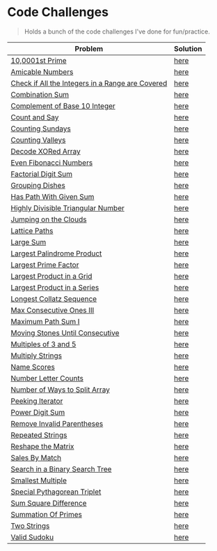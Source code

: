 # Code Challenges

> Holds a bunch of the code challenges I've done for fun/practice.

| Problem                                                                                         | Solution                                                                       |
| ----------------------------------------------------------------------------------------------- | ------------------------------------------------------------------------------ |
| [10,0001st Prime](https://projecteuler.net/problem=7)                                                                                 | [here](./project-euler/nth_prime.py)                                              |
| [Amicable Numbers](https://projecteuler.net/problem=21)                                                                               | [here](./project-euler/amicable_numbers.py)                                       |
| [Check if All the Integers in a Range are Covered](https://leetcode.com/problems/check-if-all-the-integers-in-a-range-are-covered)    | [here](./leetcode/is_covered.py)                                                  |
| [Combination Sum](https://leetcode.com/problems/combination-sum)                                                                      | [here](./leetcode/CombinationSum.java)                                            |
| [Complement of Base 10 Integer](https://leetcode.com/problems/complement-of-base-10-integer)                                          | [here](./leetcode/ComplementOfBase10Integer.java)                                 |
| [Count and Say](https://leetcode.com/problems/count-and-say)                                                                          | [here](./leetcode/CountAndSay.java)                                               |
| [Counting Sundays](https://projecteuler.net/problem=19)                                                                               | [here](./project-euler/counting_sundays.py)                                       |
| [Counting Valleys](https://www.hackerrank.com/challenges/counting-valleys)                                                            | [here](./hacker-rank/counting-valleys.js)                                         |
| [Decode XORed Array](https://leetcode.com/problems/decode-xored-array)                                                                | [here](./leetcode/DecodeXoredArray.java)                                          |
| [Even Fibonacci Numbers](https://projecteuler.net/problem=2)                                                                          | [here](./project-euler/even_fibonacci_numbers.py)                                 |
| [Factorial Digit Sum](https://projecteuler.net/problem=20)                                                                            | [here](./project-euler/factorial_digit_sum.py)                                    |
| [Grouping Dishes](https://app.codesignal.com/interview-practice/question/xrFgR63cw7Nch4vXo/description)                               | [here](./code-signal/GroupingDishes.java)                                         |
| [Has Path With Given Sum](https://app.codesignal.com/interview-practice/question/TG4tEMPnAc3PnzRCs/description)                       | [here](./code-signal/HasPathWithGivenSum.java)                                    |
| [Highly Divisible Triangular Number](https://projecteuler.net/problem=12)                                                             | [here](./project-euler/highly_divisible_triangular_number.py)                     |
| [Jumping on the Clouds](https://www.hackerrank.com/challenges/jumping-on-the-clouds)                                                  | [here](./hacker-rank/jumping-on-clouds.js)                                        |
| [Lattice Paths](https://projecteuler.net/problem=15)                                                                                  | [here](./project-euler/lattice_paths.py)                                          |
| [Large Sum](https://projecteuler.net/problem=13)                                                                                      | [here](./project-euler/large_sum/large_sum.py)                                    |
| [Largest Palindrome Product](https://projecteuler.net/problem=4)                                                                      | [here](./project-euler/largest_palindrome_product.py)                             |
| [Largest Prime Factor](https://projecteuler.net/problem=3)                                                                            | [here](./project-euler/largest_prime_number.py)                                   |
| [Largest Product in a Grid](https://projecteuler.net/problem=11)                                                                      | [here](./project-euler/largest_product_in_grid/largest_product_in_grid.py)        |
| [Largest Product in a Series](https://projecteuler.net/problem=8)                                                                     | [here](./project-euler/largest_product_in_series/largest_product_in_series.py)    |
| [Longest Collatz Sequence](https://projecteuler.net/problem=14)                                                                       | [here](./project-euler/longest_collatz_sequence.py)                               | 
| [Max Consecutive Ones III](https://leetcode.com/problems/max-consecutive-ones-iii)                                                    | [here](./leetcode/MaxConsecutiveOnesIII.java)                                     |
| [Maximum Path Sum I](https://projecteuler.net/problem=18)                                                                             | [here](./project-euler/maximum_path_sum_i/maximum_path_sum_i.py)                  |
| [Moving Stones Until Consecutive](https://leetcode.com/problems/moving-stones-until-consecutive)                                      | [here](./leetcode/MovingStonesUntilConsecutive.java)                              |
| [Multiples of 3 and 5](https://projecteuler.net/problem=1)                                                                            | [here](./project-euler/multiples_of_3_and_5.py)                                   |
| [Multiply Strings](https://leetcode.com/problems/multiply-strings)                                                                    | [here](./leetcode/MultiplyStrings.java)                                           |
| [Name Scores](https://projecteuler.net/problem=22)                                                                                    | [here](./project-euler/name_scores/name_scores.py)                                |
| [Number Letter Counts](https://projecteuler.net/problem=17)                                                                           | [here](./project-euler/NumberLetterCounts.java)                                   |
| [Number of Ways to Split Array](https://leetcode.com/problems/number-of-ways-to-split-array)                                          | [here](./leetcode/ways_to_split_array.py)                                         |
| [Peeking Iterator](https://leetcode.com/problems/peeking-iterator)                                                                    | [here](./leetcode/PeekingIterator.java)                                           |
| [Power Digit Sum](https://projecteuler.net/problem=15)                                                                                | [here](./project-euler/power_digit_sum.py)                                        |
| [Remove Invalid Parentheses](https://leetcode.com/problems/remove-invalid-parentheses)                                                | [here](./leetcode/RemoveInvalidParentheses.java)                                  |
| [Repeated Strings](https://www.hackerrank.com/challenges/repeated-string)                                                             | [here](./hacker-rank/repeated-string.js)                                          |
| [Reshape the Matrix](https://leetcode.com/problems/reshape-the-matrix)                                                                | [here](./leetcode/matrix_reshape.py)                                              |
| [Sales By Match](https://www.hackerrank.com/challenges/sock-merchant)                                                                 | [here](./hacker-rank/sales-by-match.js)                                           |
| [Search in a Binary Search Tree](https://leetcode.com/problems/search-in-a-binary-search-tree/)                                       | [here](./leetcode/SearchBST.ts)                                                   |
| [Smallest Multiple](https://projecteuler.net/problem=5)                                                                               | [here](./project-euler/smallest_multiple.py)                                      |
| [Special Pythagorean Triplet](https://projecteuler.net/problem=9)                                                                     | [here](./project-euler/special_pythagorean_triplet.py)                            |
| [Sum Square Difference](https://projecteuler.net/problem=6)                                                                           | [here](./project-euler/sum_square_difference.py)                                  |
| [Summation Of Primes](https://projecteuler.net/problem=10)                                                                            | [here](./project-euler/summation_of_primes.py)                                    |
| [Two Strings](https://www.hackerrank.com/challenges/two-strings)                                                                      | [here](./hacker-rank/TwoStrings.java)                                             |
| [Valid Sudoku](https://leetcode.com/problems/valid-sudoku)                                                                            | [here](./leetcode/ValidSudoku.java)                                               |
